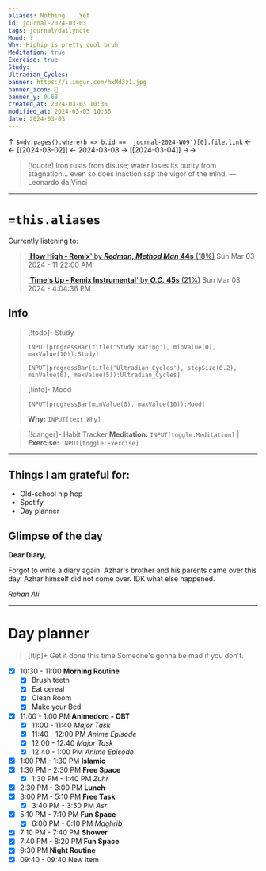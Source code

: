 ```yaml
---
aliases: Nothing... Yet
id: journal-2024-03-03
tags: journal/dailynote
Mood: 7
Why: Hiphip is pretty cool bruh
Meditation: true
Exercise: true
Study: 
Ultradian_Cycles: 
banner: https://i.imgur.com/hxMd3z1.jpg
banner_icon: 📅
banner_y: 0.68
created_at: 2024-03-03 10:36
modified_at: 2024-03-03 10:36
date: 2024-03-03
---
```


↑ `$=dv.pages().where(b => b.id == 'journal-2024-W09')[0].file.link`
<-<-  [[2024-03-02]]  <-  2024-03-03  ->  [[2024-03-04]]   ->->

> [!quote] Iron rusts from disuse; water loses its purity from stagnation... even so does inaction sap the vigor of the mind.
> — Leonardo da Vinci

---
# `=this.aliases`
Currently listening to:
> ['**How High - Remix**' by ***Redman, Method Man*** **44s** (18%)](https://open.spotify.com/track/4fM3s8EijMqI2vzL7V58YF)
> Sun Mar 03 2024 - 11:22:00 AM
> 
> ['**Time's Up - Remix Instrumental**' by ***O.C.*** **45s** (21%)](https://open.spotify.com/track/5yKA1w7RuOwQFbcve0Iukj)
> Sun Mar 03 2024 - 4:04:36 PM

## Info

> [!todo]- Study
> ```meta-bind
>INPUT[progressBar(title('Study Rating'), minValue(0), maxValue(10)):Study]
>```
> ```meta-bind
>INPUT[progressBar(title('Ultradian Cycles'), stepSize(0.2), minValue(0), maxValue(5)):Ultradian_Cycles]
>```

> [!info]- Mood
> ```meta-bind
> INPUT[progressBar(minValue(0), maxValue(10)):Mood]
> ```
> **Why:** `INPUT[text:Why]`

> [!danger]- Habit Tracker
> **Meditation:** `INPUT[toggle:Meditation]` | **Exercise:** `INPUT[toggle:Exercise]` 

---
## Things I am grateful for:
- Old-school hip hop
- Spotify
- Day planner


## Glimpse of the day

**Dear Diary**,

Forgot to write a diary again. Azhar's brother and his parents came over this day. Azhar himself did not come over. IDK what else happened.

*Rehan Ali*

---
# Day planner
> [!tip]+ Get it done this time
> Someone's gonna be mad if you don't.

- [x] 10:30 - 11:00 **Morning Routine**
	- [x] Brush teeth
	- [x] Eat cereal
	- [x] Clean Room
	- [x] Make your Bed
- [x] 11:00 - 1:00 PM **Animedoro - OBT**
	- [x] 11:00 - 11:40 *Major Task*
	- [x] 11:40 - 12:00 PM *Anime Episode*
	- [x] 12:00 - 12:40 *Major Task*
	- [x] 12:40 - 1:00 PM *Anime Episode*
- [x] 1:00 PM - 1:30 PM **Islamic**
- [x] 1:30 PM - 2:30 PM **Free Space**
	- [x] 1:30 PM - 1:40 PM *Zuhr*
- [x] 2:30 PM - 3:00 PM **Lunch**
- [x] 3:00 PM - 5:10 PM **Free Task**
	- [x] 3:40 PM - 3:50 PM *Asr*
- [x] 5:10 PM - 7:10 PM **Fun Space**
	- [x] 6:00 PM - 6:10 PM *Maghrib*
- [x] 7:10 PM - 7:40 PM **Shower**
- [x] 7:40 PM - 8:20 PM **Fun Space**
- [x] 9:30 PM **Night Routine**
- [x] 09:40 - 09:40 New item